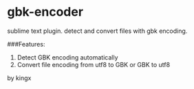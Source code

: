 gbk-encoder
===========

sublime text plugin. detect and convert files with gbk encoding.


###Features:

1. Detect GBK encoding automatically
2. Convert file encoding from utf8 to GBK or GBK to utf8

by kingx

